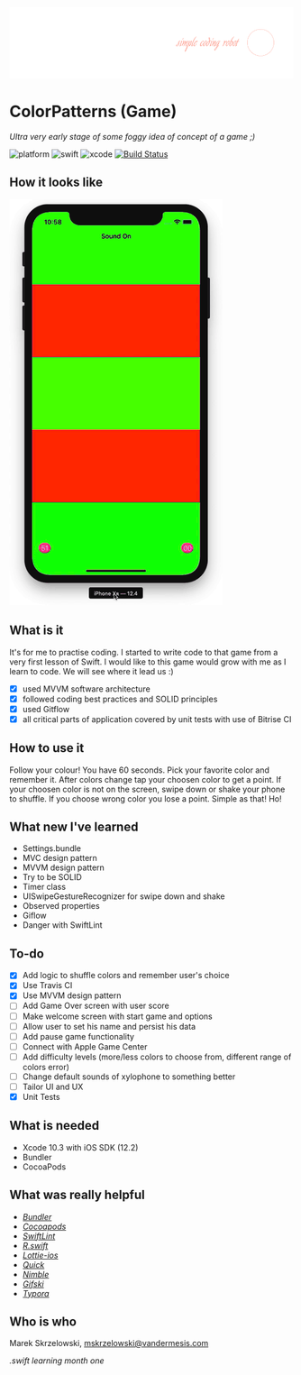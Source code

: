 ![logo](/Demo/logo.png)

# ColorPatterns (Game)

*Ultra very early stage of some foggy idea of concept of a game ;)*

![platform](https://img.shields.io/badge/platform-iOS-green.svg)
![swift](https://img.shields.io/badge/swift-5.0-orange.svg)
![xcode](https://img.shields.io/badge/xcode-10.2-blue.svg)
[![Build Status](https://travis-ci.org/vandermesis/ColorPatterns.svg?branch=master)](https://travis-ci.org/vandermesis/ColorPatterns)

## How it looks like
![animation](/Demo/animation.gif)

## What is it

It's for me to practise coding. I started to write code to that game from a very first lesson of Swift.
I would like to this game would grow with me as I learn to code. We will see where it lead us :)

- [x] used MVVM software architecture 
- [x] followed coding best practices and SOLID principles
- [x] used Gitflow
- [x] all critical parts of application covered by unit tests with use of Bitrise CI

## How to use it

Follow your colour! 
You have 60 seconds. 
Pick your favorite color and remember it. 
After colors change tap your choosen color to get a point.
If your choosen color is not on the screen, swipe down or shake your phone to shuffle.
If you choose wrong color you lose a point.
Simple as that!
Ho!

## What new I've learned

- Settings.bundle
- MVC design pattern
- MVVM design pattern
- Try to be SOLID
- Timer class
- UISwipeGestureRecognizer for swipe down and shake
- Observed properties
- Giflow
- Danger with SwiftLint

## To-do

- [x] Add logic to shuffle colors and remember user's choice
- [x] Use Travis CI
- [x] Use MVVM design pattern
- [ ] Add Game Over screen with user score
- [ ] Make welcome screen with start game and options
- [ ] Allow user to set his name and persist his data
- [ ] Add pause game functionality
- [ ] Connect with Apple Game Center
- [ ] Add difficulty levels (more/less colors to choose from, different range of colors error)
- [ ] Change default sounds of xylophone to something better
- [ ] Tailor UI and UX
- [x] Unit Tests

## What is needed

- Xcode 10.3 with iOS SDK (12.2)
- Bundler
- CocoaPods

## What was really helpful

- *[Bundler](https://github.com/bundler/bundler)*
- *[Cocoapods](https://cocoapods.org)*
- *[SwiftLint](https://github.com/realm/SwiftLint)*
- *[R.swift](https://github.com/mac-cain13/R.swift)*
- *[Lottie-ios](https://github.com/airbnb/lottie-ios)*
- *[Quick](https://github.com/Quick/Quick)*
- *[Nimble](https://github.com/Quick/Nimble)*
- *[Gifski](https://gif.ski)*
- *[Typora](https://typora.io)*

## Who is who

Marek Skrzelowski, mskrzelowski@vandermesis.com

*.swift learning month one*
